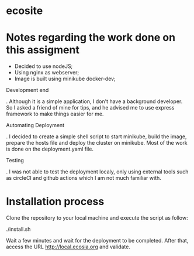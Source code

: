 # ecosite
# Notes regarding the work done on this assigment

- Decided to use nodeJS;
- Using nginx as webserver;
- Image is built using minikube docker-dev;

Development end

. Although it is a simple application, I don't have a background developer. So I asked a friend of mine for tips, and he advised me to use express framework to make things easier for me.
 

Automating Deployment

. I decided to create a simple shell script to start minikube, build the image, prepare the hosts file and deploy the cluster on minikube. Most of the work is done on the deployment.yaml file.


Testing

. I was not able to test the deployment localy, only using external tools such as circleCI and github actions which I am not much familiar with.

# Installation process

Clone the repository to your local machine and execute the script as follow:

./install.sh 

Wait a few minutes and wait for the deployment to be completed. After that, access the URL http://local.ecosia.org
 and validate.
